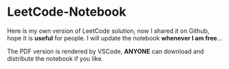# LeetCode-Notebook
Here is my own version of LeetCode solution, now I shared it on Github, hope it is <b>useful</b> for people.
I will update the notebook <b>whenever I am free</b>...

The PDF version is rendered by VSCode, <b>ANYONE</b> can download and distribute the notebook if you like.

